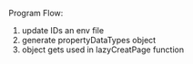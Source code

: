 Program Flow:
1. update IDs an env file
2. generate propertyDataTypes object
3. object gets used in lazyCreatPage function